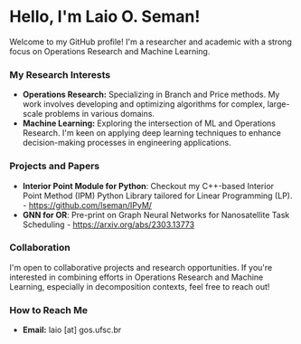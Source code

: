 # Hello, I'm Laio O. Seman!

Welcome to my GitHub profile! I'm a researcher and academic with a strong focus on Operations Research and Machine Learning.

### My Research Interests

- **Operations Research:** Specializing in Branch and Price methods. My work involves developing and optimizing algorithms for complex, large-scale problems in various domains.
- **Machine Learning:** Exploring the intersection of ML and Operations Research. I'm keen on applying deep learning techniques to enhance decision-making processes in engineering applications.

### Projects and Papers

- **Interior Point Module for Python**: Checkout my C++-based Interior Point Method (IPM) Python Library tailored for Linear Programming (LP). - https://github.com/lseman/IPyM/
- **GNN for OR**: Pre-print on Graph Neural Networks for Nanosatellite Task Scheduling - https://arxiv.org/abs/2303.13773

### Collaboration

I'm open to collaborative projects and research opportunities. If you're interested in combining efforts in Operations Research and Machine Learning, especially in decomposition contexts, feel free to reach out!

### How to Reach Me

- **Email:** laio [at] gos.ufsc.br
